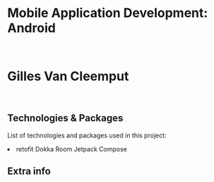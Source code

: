 <h1>Mobile Application Development: Android</h1> </br>
<h1>Gilles Van Cleemput</h1></br>
<h2>Technologies & Packages</h2>

<p>List of technologies and packages used in this project:</p>
<li>
  <lu>retofit</lu>
  <lu>Dokka</lu>
  <lu>Room</lu>
  <lu>Jetpack Compose</lu>
</li>

<h2>Extra info</h2>



